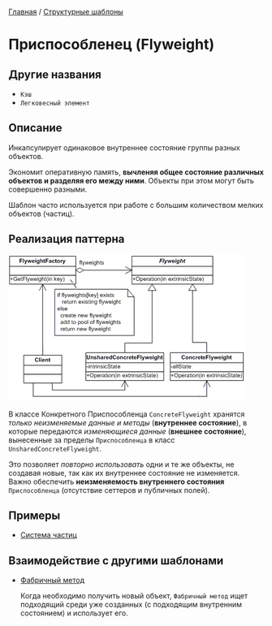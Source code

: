 [Главная](../..) / [Структурные шаблоны](..)

# Приспособленец (Flyweight)

## Другие названия
* `Кэш`
* `Легковесный элемент`

## Описание

Инкапсулирует одинаковое внутреннее состояние группы разных объектов.

Экономит оперативную память, **вычленяя общее состояние различных объектов и разделяя его между ними**. Объекты при этом могут быть совершенно разными.

Шаблон часто используется при работе с большим количеством мелких объектов (частиц).

## Реализация паттерна

![Схема паттерна Приспособленец](./scheme/scheme.gif)

В классе Конкретного Приспособленца `ConcreteFlyweight` хранятся *только неизменяемые данные и методы* (**внутреннее состояние**), в которые передаются *изменяющиеся данные* (**внешнее состояние**), вынесенные за пределы `Приспособленца` в класс `UnsharedConcreteFlyweight`.

Это позволяет *повторно использовать* одни и те же объекты, не создавая новые, так как их внутреннее состояние не изменяется. Важно обеспечить **неизменяемость внутреннего состояния** `Приспособленца` (отсутствие сеттеров и публичных полей).

## Примеры

* [Система частиц](./game)


## Взаимодействие с другими шаблонами

* [Фабричный метод](../../creational/factoryMethod)

  Когда необходимо получить новый объект, `Фабричный метод` ищет подходящий среди уже созданных (с подходящим внутренним состоянием) и использует его. 